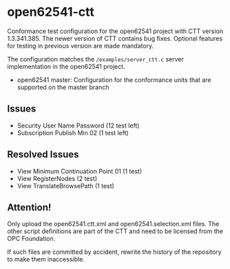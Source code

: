 # open62541-ctt
Conformance test configuration for the open62541 project with CTT version 1.3.341.385. The newer version of CTT contains bug fixes. Optional features for testing in previous version are made mandatory.

The configuration matches the `/examples/server_ctt.c` server implementation in the open62541 project.

- open62541 master: Configuration for the conformance units that are supported on the master branch

## Issues

- Security User Name Password (12 test left)
- Subscription Publish Min 02 (1 test left)
 
## Resolved Issues
- View Minimum Continuation Point 01 (1 test)
- View RegisterNodes (2 test)
- View TranslateBrowsePath (1 test)

## Attention!
Only upload the open62541.ctt.xml and open62541.selection.xml files.
The other script definitions are part of the CTT and need to be licensed from the OPC Foundation.

If such files are committed by accident, rewrite the history of the repository to make them inaccessible.
